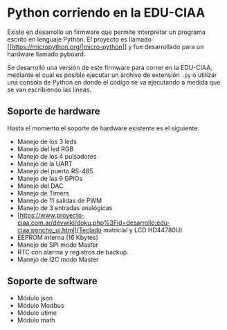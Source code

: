# Python corriendo en la EDU-CIAA

Existe en desarrollo un firmware que permite interpretar un programa escrito en lenguaje Python. El proyecto es llamado [[https://micropython.org/|micro-python]] y fue desarrollado para un hardware llamado pyboard.

Se desarrolló una versión de este firmware para correr en la EDU-CIAA, mediante el cual es posible ejecutar un archivo de extensión `.py` o utilizar una consola de Python en donde el código se va ejecutando a medida que se van escribiendo las líneas.

## Soporte de hardware

Hasta el momento el soporte de hardware existente es el siguiente:

* Manejo de los 3 leds
* Manejo del led RGB
* Manejo de los 4 pulsadores
* Manejo de la UART
* Manejo del puerto RS-485
* Manejo de las 9 GPIOs
* Manejo del DAC
* Manejo de Timers
* Manejo de 11 salidas de PWM
* Manejo de 3 entradas analógicas
* [https://www.proyecto-ciaa.com.ar/devwiki/doku.php%3Fid=desarrollo:edu-ciaa:poncho_ui.html](Teclado matricial y LCD HD44780U)
* EEPROM interna (16 Kbytes)
* Manejo de SPI modo Master
* RTC con alarma y registros de backup.
* Manejo de I2C modo Master

## Soporte de software

* Módulo json
* Módulo Modbus
* Módulo utime
* Módulo math
